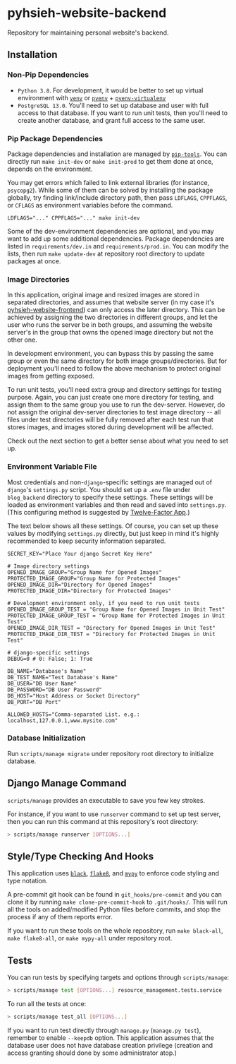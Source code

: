 # pyhsieh-website-backend
Repository for maintaining personal website's backend.

## Installation
### Non-Pip Dependencies
 - `Python 3.8`. For development, it would be better to set up virtual environment with
   [`venv`](https://docs.python.org/3/library/venv.html) or [`pyenv`](https://github.com/pyenv/pyenv) +
   [`pyenv-virtualenv`](https://github.com/pyenv/pyenv-virtualenv)
 - `PostgreSQL 13.0`. You'll need to set up database and user with full access to that database. If you want to run
   unit tests, then you'll need to create another database, and grant full access to the same user.

### Pip Package Dependencies
Package dependencies and installation are managed by [`pip-tools`](https://github.com/jazzband/pip-tools).
You can directly run `make init-dev` or `make init-prod` to get them done at once, depends on the environment.

You may get errors which failed to link external libraries (for instance, `psycopg2`). While some of them can be solved
by installing the package globally, try finding link/include directory path, then pass `LDFLAGS`, `CPPFLAGS`, or
`CFLAGS` as environment variables before the command.
```
LDFLAGS="..." CPPFLAGS="..." make init-dev
```

Some of the dev-environment dependencies are optional, and you may want to add up some additional dependencies.
Package dependencies are listed in `requirements/dev.in` and `requirements/prod.in`. You can modify the lists,
then run `make update-dev` at repository root directory to update packages at once.

### Image Directories
In this application, original image and resized images are stored in separated directories, and assumes that website
server (in my case it's [pyhsieh-website-frontend](https://github.com/pykenny/pyhsieh-website-frontend)) can only access
the later directory. This can be achieved by assigning the two directories in different groups, and let the user who
runs the server be in both groups, and assuming the website server's in the group that owns the opened image directory
but not the other one.

In development environment, you can bypass this by passing the same group or even the same directory for both image
groups/directories. But for deployment you'll need to follow the above mechanism to protect original images from
getting exposed.

To run unit tests, you'll need extra group and directory settings for testing purpose. Again, you can just create one
more directory for testing, and assign them to the same group you use to run the dev-server. However, do not assign the
original dev-server directories to test image directory -- all files under test directories will be fully removed after
each test run that stores images, and images stored during development will be affected.

Check out the next section to get a better sense about what you need to set up.

### Environment Variable File
Most credentials and non-`django`-specific settings are managed out of `django`'s `settings.py` script. You should set
up a `.env` file under `blog_backend` directory to specify these settings. These settings will be loaded as environment
variables and then read and saved into `settings.py`. (This configuring method is suggested by
[Twelve-Factor App](https://12factor.net/config).)

The text below shows all these settings. Of course, you can set up these values by modifying `settings.py` directly,
but just keep in mind it's highly recommended to keep security information separated.

```shell script
SECRET_KEY="Place Your django Secret Key Here"

# Image directory settings
OPENED_IMAGE_GROUP="Group Name for Opened Images"
PROTECTED_IMAGE_GROUP="Group Name for Protected Images"
OPENED_IMAGE_DIR="Directory for Opened Images"
PROTECTED_IMAGE_DIR="Directory for Protected Images"

# Development environment only, if you need to run unit tests
OPENED_IMAGE_GROUP_TEST = "Group Name for Opened Images in Unit Test"
PROTECTED_IMAGE_GROUP_TEST = "Group Name for Protected Images in Unit Test"
OPENED_IMAGE_DIR_TEST = "Directory for Opened Images in Unit Test"
PROTECTED_IMAGE_DIR_TEST = "Directory for Protected Images in Unit Test"

# django-specific settings
DEBUG=0 # 0: False; 1: True

DB_NAME="Database's Name"
DB_TEST_NAME="Test Database's Name"
DB_USER="DB User Name"
DB_PASSWORD="DB User Password"
DB_HOST="Host Address or Socket Directory"
DB_PORT="DB Port"

ALLOWED_HOSTS="Comma-separated List. e.g.: localhost,127.0.0.1,www.mysite.com"
```

### Database Initialization
Run `scripts/manage migrate` under repository root directory to initialize database.

## Django Manage Command
`scripts/manage` provides an executable to save you few key strokes.

For instance, if you want to use `runserver` command to set up test server, then you can run this command at this 
repository's root directory:
```bash
> scripts/manage runserver [OPTIONS...]
```

## Style/Type Checking And Hooks
This application uses [`black`](https://github.com/psf/black), [`flake8`](https://github.com/PyCQA/flake8), and
[`mypy`](http://mypy-lang.org/) to enforce code styling and type notation.

A pre-commit git hook can be found in `git_hooks/pre-commit` and you can clone it by running
`make clone-pre-commit-hook` to `.git/hooks/`. This will run all the tools on added/modified Python files before
commits, and stop the process if any of them reports error.

If you want to run these tools on the whole repository, run `make black-all`,
`make flake8-all`, or `make mypy-all` under repository root.

## Tests
You can run tests by specifying targets and options through `scripts/manage`:

```bash
> scripts/manage test [OPTIONS...] resource_management.tests.service
```

To run all the tests at once:

```bash
> scripts/manage test_all [OPTIONS...]
```

If you want to run test directly through `manage.py` (`manage.py test`), remember to enable `--keepdb` option. This
application assumes that the database user does not have database creation privilege (creation and access granting
should done by some administrator atop.)

